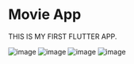 # Movie App
THIS IS MY FIRST FLUTTER APP.

![image](https://user-images.githubusercontent.com/89699096/232273778-8e57c49f-1633-4673-91ff-cb1384151eb2.png)
![image](https://user-images.githubusercontent.com/89699096/232273810-1b9af74e-8bc8-4341-9a67-a557c538532b.png)
![image](https://user-images.githubusercontent.com/89699096/232273817-4880caca-981c-420d-8a49-5bb950b3d559.png)
![image](https://user-images.githubusercontent.com/89699096/232273825-04e90d1a-d065-4770-abd9-8fa08e87dc65.png)



